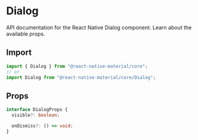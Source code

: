 # Dialog

API documentation for the React Native Dialog component. Learn about the available props.

## Import
 
```js
import { Dialog } from "@react-native-material/core";
// or
import Dialog from "@react-native-material/core/Dialog";
```

## Props

```ts
interface DialogProps {
  visible?: boolean;

  onDismiss?: () => void;
}

```
